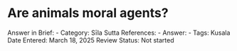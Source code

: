 # Are animals moral agents?

Answer in Brief: -
 Category: Sīla
Sutta References: -
Answer: -
Tags: Kusala
Date Entered: March 18, 2025
Review Status: Not started